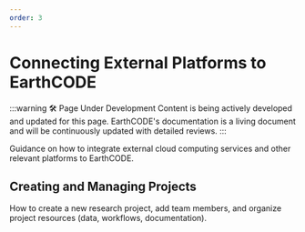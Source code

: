 ```yaml
---
order: 3
---
```

# Connecting External Platforms to EarthCODE
:::warning 🛠️ Page Under Development
Content is being actively developed and updated for this page. EarthCODE's documentation is a living document and will be continuously updated with detailed reviews.
:::

Guidance on how to integrate external cloud computing services and other relevant platforms to EarthCODE.

## Creating and Managing Projects
How to create a new research project, add team members, and organize project resources (data, workflows, documentation).
